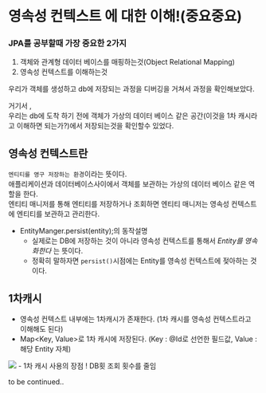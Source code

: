 영속성 컨텍스트 에 대한 이해!(중요중요)
============================

### JPA를 공부할때 가장 중요한 2가지
1) 객체와 관계형 데이터 베이스를 매핑하는것(Object Relational Mapping)
2) 영속성 컨텍스트를 이해하는것


우리가 객체를 생성하고 db에 저장되는 과정을 디버깅을 거쳐서 과정을 확인해보았다.  

거기서 ,  
우리는 db에 도착 하기 전에 객체가 가상의 데이터 베이스 같은 공간(이것을 1차 캐시라고 이해하면 되는가?)에서 저장되는것을 확인할수 있었다.  

## 영속성 컨텍스트란 
`엔티티를 영구 저장하는 환경`이라는 뜻이다.  
애플리케이션과 데이터베이스사이에서 객체를 보관하는 가상의 데이터 베이스 같은 역할을 한다.  
엔티티 매니저를 통해 엔티티를 저장하거나 조회하면 엔티티 매니저는 영속성 컨텍스트에 엔티티를 보관하고 관리한다.

- EntityManger.persist(entity);의 동작설명
  - 실제로는 DB에 저장하는 것이 아니라 영속성 컨텍스트를 통해서 *Entity를 영속화한다* 는 뜻이다.  
  - 정확히 말하자면 `persist()`시점에는 Entity를 영속성 컨텍스트에 젖아하는 것이다.  


## 1차캐시
- 영속성 컨텍스트 내부에는 1차캐시가 존재한다. (1차 캐시를 영속성 컨텍스트라고 이해해도 된다)
- Map<Key, Value>로 1차 캐시에 저장된다. (Key : @Id로 선언한 필드값,  Value : 해당 Entity 자체)
<img src = "https://teamsparta.notion.site/image/https%3A%2F%2Fs3-us-west-2.amazonaws.com%2Fsecure.notion-static.com%2F4d231633-4358-4c01-97f9-a777ac37855f%2FUntitled.png?table=block&id=50b22fad-4529-48c6-89c1-e89cddd8e299&spaceId=83c75a39-3aba-4ba4-a792-7aefe4b07895&width=2000&userId=&cache=v2">
- 1차 캐시 사용의 장점 ! DB횟 조회 횟수를 줄임


to be continued..